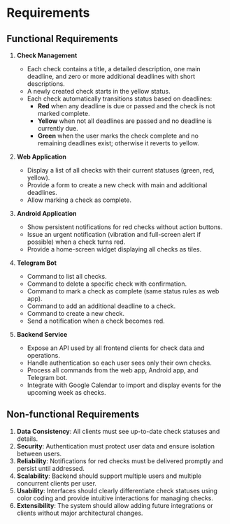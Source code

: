 # Requirements

## Functional Requirements

1. **Check Management**
   - Each check contains a title, a detailed description, one main deadline, and zero or more additional deadlines with short descriptions.
   - A newly created check starts in the yellow status.
   - Each check automatically transitions status based on deadlines:
     - **Red** when any deadline is due or passed and the check is not marked complete.
     - **Yellow** when not all deadlines are passed and no deadline is currently due.
     - **Green** when the user marks the check complete and no remaining deadlines exist; otherwise it reverts to yellow.

2. **Web Application**
   - Display a list of all checks with their current statuses (green, red, yellow).
   - Provide a form to create a new check with main and additional deadlines.
   - Allow marking a check as complete.

3. **Android Application**
   - Show persistent notifications for red checks without action buttons.
   - Issue an urgent notification (vibration and full-screen alert if possible) when a check turns red.
   - Provide a home-screen widget displaying all checks as tiles.

4. **Telegram Bot**
   - Command to list all checks.
   - Command to delete a specific check with confirmation.
   - Command to mark a check as complete (same status rules as web app).
   - Command to add an additional deadline to a check.
   - Command to create a new check.
   - Send a notification when a check becomes red.

5. **Backend Service**
   - Expose an API used by all frontend clients for check data and operations.
   - Handle authentication so each user sees only their own checks.
   - Process all commands from the web app, Android app, and Telegram bot.
   - Integrate with Google Calendar to import and display events for the upcoming week as checks.

## Non-functional Requirements

1. **Data Consistency**: All clients must see up-to-date check statuses and details.
2. **Security**: Authentication must protect user data and ensure isolation between users.
3. **Reliability**: Notifications for red checks must be delivered promptly and persist until addressed.
4. **Scalability**: Backend should support multiple users and multiple concurrent clients per user.
5. **Usability**: Interfaces should clearly differentiate check statuses using color coding and provide intuitive interactions for managing checks.
6. **Extensibility**: The system should allow adding future integrations or clients without major architectural changes.

